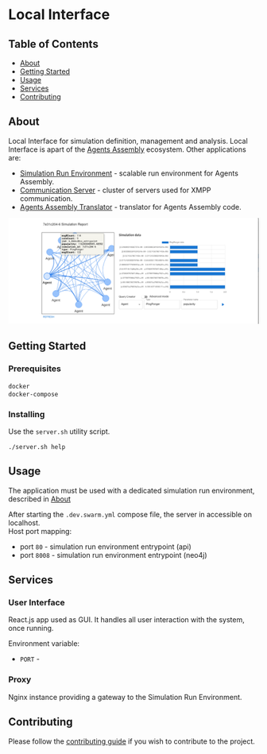# Local Interface

## Table of Contents

- [About](#about)
- [Getting Started](#getting_started)
- [Usage](#usage)
- [Services](#services)
- [Contributing](#contributing)

## About <a name = "about"></a>

Local Interface for simulation definition, management and analysis.
Local Interface is apart of the [Agents Assembly](https://agents-assembly.com) ecosystem.
Other applications are:
- [Simulation Run Environment](https://github.com/agent-base-information-flow-simulation/simulation-run-environment) - scalable run environment for Agents Assembly.
- [Communication Server](https://github.com/agent-based-information-flow-simulation/communication-server) - cluster of servers used for XMPP communication.
- [Agents Assembly Translator](https://github.com/agent-based-information-flow-simulation/agents-assembly-translator) - translator for Agents Assembly code.

![aasm_vis](./ui_vis_tab_example.png)

## Getting Started <a name = "getting_started"></a>

### Prerequisites

```
docker
docker-compose
```

### Installing
Use the `server.sh` utility script.
```
./server.sh help
```

## Usage <a name = "usage"></a>
The application must be used with a dedicated simulation run environment, described in [About](#about)

After starting the `.dev.swarm.yml` compose file, the server in accessible on localhost. </br>
Host port mapping: </br>
* port `80` - simulation run environment entrypoint (api)
* port `8008` - simulation run environment entrypoint (neo4j)

## Services <a name = "services"></a>
### User Interface
React.js app used as GUI. It handles all user interaction with the system, once running.

Environment variable:
* `PORT` - 
### Proxy
Nginx instance providing a gateway to the Simulation Run Environment.

## Contributing <a name = "contributing"></a>
Please follow the [contributing guide](CONTRIBUTING.md) if you wish to contribute to the project.
